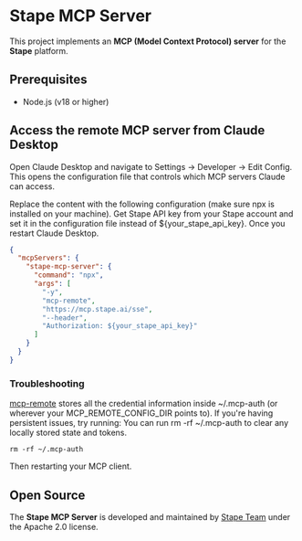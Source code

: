 # Stape MCP Server

This project implements an **MCP (Model Context Protocol) server** for the **Stape** platform.

## Prerequisites
- Node.js (v18 or higher)

## Access the remote MCP server from Claude Desktop

Open Claude Desktop and navigate to Settings -> Developer -> Edit Config. This opens the configuration file that controls which MCP servers Claude can access.

Replace the content with the following configuration (make sure npx is installed on your machine). Get Stape API key from your Stape account and set it in the configuration file instead of ${your_stape_api_key}. Once you restart Claude Desktop.

```json
{
  "mcpServers": {
    "stape-mcp-server": {
      "command": "npx",
      "args": [
        "-y",
        "mcp-remote",
        "https://mcp.stape.ai/sse",
        "--header",
        "Authorization: ${your_stape_api_key}"
      ]
    }
  }
}
```

### Troubleshooting

[mcp-remote](https://github.com/geelen/mcp-remote#readme) stores all the credential information inside ~/.mcp-auth (or wherever your MCP_REMOTE_CONFIG_DIR points to). If you're having persistent issues, try running:
You can run rm -rf ~/.mcp-auth to clear any locally stored state and tokens.
```
rm -rf ~/.mcp-auth
```
Then restarting your MCP client.

## Open Source

The **Stape MCP Server** is developed and maintained by [Stape Team](https://stape.io/) under the Apache 2.0 license.

